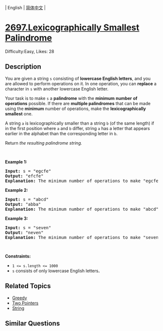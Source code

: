 
| English | [简体中文](README.md) |

# [2697.Lexicographically Smallest Palindrome](https://leetcode.com/problems/lexicographically-smallest-palindrome/)
Difficulty:Easy, Likes: 28

## Description

<p>You are given a string <code node="[object Object]">s</code> consisting of <strong>lowercase English letters</strong>, and you are allowed to perform operations on it. In one operation, you can <strong>replace</strong> a character in <code node="[object Object]">s</code> with another lowercase English letter.</p>

<p>Your task is to make <code node="[object Object]">s</code> a <strong>palindrome</strong> with the <strong>minimum</strong> <strong>number</strong> <strong>of operations</strong> possible. If there are <strong>multiple palindromes</strong> that can be <meta charset="utf-8" />made using the <strong>minimum</strong> number of operations, <meta charset="utf-8" />make the <strong>lexicographically smallest</strong> one.</p>

<p>A string <code>a</code> is lexicographically smaller than a string <code>b</code> (of the same length) if in the first position where <code>a</code> and <code>b</code> differ, string <code>a</code> has a letter that appears earlier in the alphabet than the corresponding letter in <code>b</code>.</p>

<p>Return <em>the resulting palindrome string.</em></p>

<p>&nbsp;</p>
<p><strong class="example">Example 1:</strong></p>

<pre>
<strong>Input:</strong> s = &quot;egcfe&quot;
<strong>Output:</strong> &quot;efcfe&quot;
<strong>Explanation:</strong> The minimum number of operations to make &quot;egcfe&quot; a palindrome is 1, and the lexicographically smallest palindrome string we can get by modifying one character is &quot;efcfe&quot;, by changing &#39;g&#39;.
</pre>

<p><strong class="example">Example 2:</strong></p>

<pre>
<strong>Input:</strong> s = &quot;abcd&quot;
<strong>Output:</strong> &quot;abba&quot;
<strong>Explanation:</strong> The minimum number of operations to make &quot;abcd&quot; a palindrome is 2, and the lexicographically smallest palindrome string we can get by modifying two characters is &quot;abba&quot;.
</pre>

<p><strong class="example">Example 3:</strong></p>

<pre>
<strong>Input:</strong> s = &quot;seven&quot;
<strong>Output:</strong> &quot;neven&quot;
<strong>Explanation:</strong> The minimum number of operations to make &quot;seven&quot; a palindrome is 1, and the lexicographically smallest palindrome string we can get by modifying one character is &quot;neven&quot;.
</pre>

<p>&nbsp;</p>
<p><strong>Constraints:</strong></p>

<ul>
	<li><code>1 &lt;= s.length &lt;= 1000</code></li>
	<li><code>s</code>&nbsp;consists of only lowercase English letters<b>.</b></li>
</ul>


## Related Topics

- [Greedy](https://leetcode.com/tag/greedy/)
- [Two Pointers](https://leetcode.com/tag/two-pointers/)
- [String](https://leetcode.com/tag/string/)

## Similar Questions

